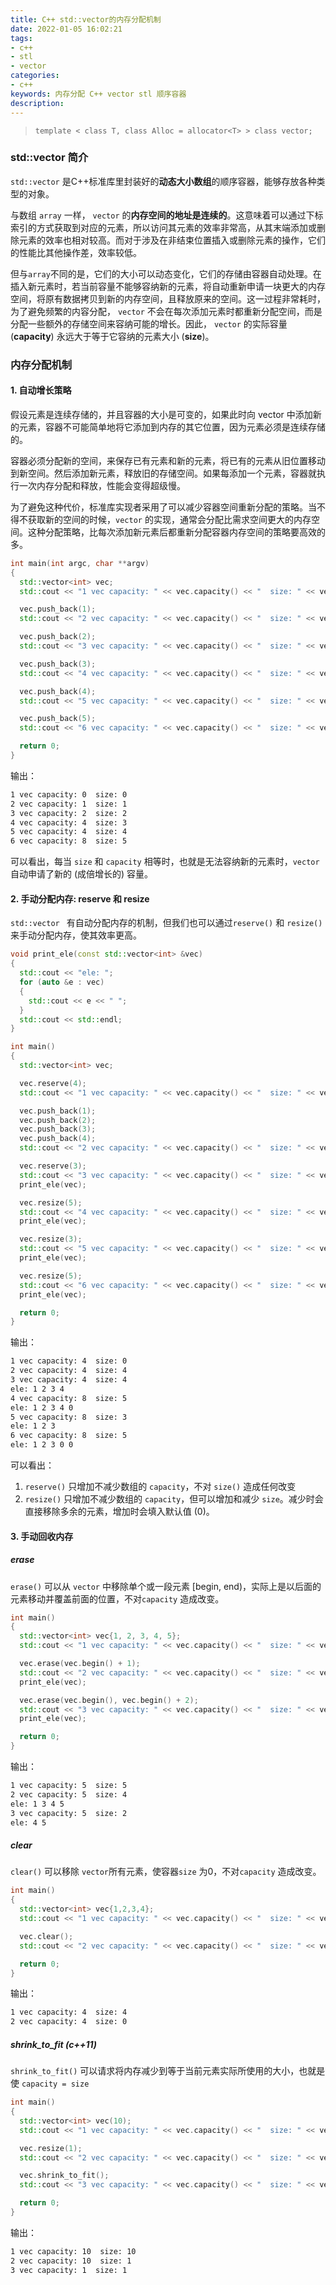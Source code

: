```yaml
---
title: C++ std::vector的内存分配机制
date: 2022-01-05 16:02:21
tags:
- c++
- stl
- vector
categories:
- c++
keywords: 内存分配 C++ vector stl 顺序容器
description:
---
```




> `template < class T, class Alloc = allocator<T> > class vector; `



### std::vector 简介

`std::vector` 是C++标准库里封装好的**动态大小数组**的顺序容器，能够存放各种类型的对象。

与数组 `array` 一样， `vector` 的**内存空间的地址是连续的**。这意味着可以通过下标索引的方式获取到对应的元素，所以访问其元素的效率非常高，从其末端添加或删除元素的效率也相对较高。而对于涉及在非结束位置插入或删除元素的操作，它们的性能比其他操作差，效率较低。

但与`array`不同的是，它们的大小可以动态变化，它们的存储由容器自动处理。在插入新元素时，若当前容量不能够容纳新的元素，将自动重新申请一块更大的内存空间，将原有数据拷贝到新的内存空间，且释放原来的空间。这一过程非常耗时，为了避免频繁的内容分配， `vector` 不会在每次添加元素时都重新分配空间，而是分配一些额外的存储空间来容纳可能的增长。因此， `vector` 的实际容量 (**capacity**) 永远大于等于它容纳的元素大小 (**size**)。



### 内存分配机制



#### 1. 自动增长策略

假设元素是连续存储的，并且容器的大小是可变的，如果此时向 vector 中添加新的元素，容器不可能简单地将它添加到内存的其它位置，因为元素必须是连续存储的。

容器必须分配新的空间，来保存已有元素和新的元素，将已有的元素从旧位置移动到新空间。然后添加新元素，释放旧的存储空间。如果每添加一个元素，容器就执行一次内存分配和释放，性能会变得超级慢。

为了避免这种代价，标准库实现者采用了可以减少容器空间重新分配的策略。当不得不获取新的空间的时候，`vector` 的实现，通常会分配比需求空间更大的内存空间。这种分配策略，比每次添加新元素后都重新分配容器内存空间的策略要高效的多。



```c++
int main(int argc, char **argv)
{
  std::vector<int> vec;
  std::cout << "1 vec capacity: " << vec.capacity() << "  size: " << vec.size() << std::endl;

  vec.push_back(1);
  std::cout << "2 vec capacity: " << vec.capacity() << "  size: " << vec.size() << std::endl;

  vec.push_back(2);
  std::cout << "3 vec capacity: " << vec.capacity() << "  size: " << vec.size() << std::endl;

  vec.push_back(3);
  std::cout << "4 vec capacity: " << vec.capacity() << "  size: " << vec.size() << std::endl;

  vec.push_back(4);
  std::cout << "5 vec capacity: " << vec.capacity() << "  size: " << vec.size() << std::endl;

  vec.push_back(5);
  std::cout << "6 vec capacity: " << vec.capacity() << "  size: " << vec.size() << std::endl;

  return 0;
}
```



输出：

```bash
1 vec capacity: 0  size: 0
2 vec capacity: 1  size: 1
3 vec capacity: 2  size: 2
4 vec capacity: 4  size: 3
5 vec capacity: 4  size: 4
6 vec capacity: 8  size: 5
```



可以看出，每当 `size` 和 `capacity` 相等时，也就是无法容纳新的元素时，`vector` 自动申请了新的 (成倍增长的) 容量。



#### 2. 手动分配内存: reserve 和 resize

`std::vector ` 有自动分配内存的机制，但我们也可以通过`reserve()` 和 `resize()` 来手动分配内存，使其效率更高。



```c++
void print_ele(const std::vector<int> &vec)
{
  std::cout << "ele: ";
  for (auto &e : vec)
  {
    std::cout << e << " ";
  }
  std::cout << std::endl;
}

int main()
{
  std::vector<int> vec;

  vec.reserve(4);
  std::cout << "1 vec capacity: " << vec.capacity() << "  size: " << vec.size() << std::endl;

  vec.push_back(1);
  vec.push_back(2);
  vec.push_back(3);
  vec.push_back(4);
  std::cout << "2 vec capacity: " << vec.capacity() << "  size: " << vec.size() << std::endl;

  vec.reserve(3);
  std::cout << "3 vec capacity: " << vec.capacity() << "  size: " << vec.size() << std::endl;
  print_ele(vec);

  vec.resize(5);
  std::cout << "4 vec capacity: " << vec.capacity() << "  size: " << vec.size() << std::endl;
  print_ele(vec);

  vec.resize(3);
  std::cout << "5 vec capacity: " << vec.capacity() << "  size: " << vec.size() << std::endl;
  print_ele(vec);

  vec.resize(5);
  std::cout << "6 vec capacity: " << vec.capacity() << "  size: " << vec.size() << std::endl;
  print_ele(vec);

  return 0;
}
```



输出：

```bash
1 vec capacity: 4  size: 0
2 vec capacity: 4  size: 4
3 vec capacity: 4  size: 4
ele: 1 2 3 4 
4 vec capacity: 8  size: 5
ele: 1 2 3 4 0 
5 vec capacity: 8  size: 3
ele: 1 2 3 
6 vec capacity: 8  size: 5
ele: 1 2 3 0 0 
```



可以看出：

1.  `reserve()` 只增加不减少数组的 `capacity`，不对 `size()` 造成任何改变
2.  `resize()` 只增加不减少数组的 `capacity`，但可以增加和减少 `size`。减少时会直接移除多余的元素，增加时会填入默认值 (0)。



#### 3. 手动回收内存

##### erase

`erase()` 可以从 `vector` 中移除单个或一段元素 [begin, end)，实际上是以后面的元素移动并覆盖前面的位置，不对`capacity` 造成改变。

```c++
int main()
{
  std::vector<int> vec{1, 2, 3, 4, 5};
  std::cout << "1 vec capacity: " << vec.capacity() << "  size: " << vec.size() << std::endl;

  vec.erase(vec.begin() + 1);
  std::cout << "2 vec capacity: " << vec.capacity() << "  size: " << vec.size() << std::endl;
  print_ele(vec);

  vec.erase(vec.begin(), vec.begin() + 2);
  std::cout << "3 vec capacity: " << vec.capacity() << "  size: " << vec.size() << std::endl;
  print_ele(vec);

  return 0;
}
```

输出：

```bash
1 vec capacity: 5  size: 5
2 vec capacity: 5  size: 4
ele: 1 3 4 5 
3 vec capacity: 5  size: 2
ele: 4 5 
```



##### clear

`clear()` 可以移除 `vector`所有元素，使容器`size` 为0，不对`capacity` 造成改变。

```C++
int main()
{
  std::vector<int> vec{1,2,3,4};
  std::cout << "1 vec capacity: " << vec.capacity() << "  size: " << vec.size() << std::endl;

  vec.clear();
  std::cout << "2 vec capacity: " << vec.capacity() << "  size: " << vec.size() << std::endl;

  return 0;
}
```

输出：

```bash
1 vec capacity: 4  size: 4
2 vec capacity: 4  size: 0
```



##### shrink_to_fit (c++11)

`shrink_to_fit()` 可以请求将内存减少到等于当前元素实际所使用的大小，也就是使 `capacity = size`

```c++
int main()
{
  std::vector<int> vec(10);
  std::cout << "1 vec capacity: " << vec.capacity() << "  size: " << vec.size() << std::endl;

  vec.resize(1);
  std::cout << "2 vec capacity: " << vec.capacity() << "  size: " << vec.size() << std::endl;

  vec.shrink_to_fit();
  std::cout << "3 vec capacity: " << vec.capacity() << "  size: " << vec.size() << std::endl;

  return 0;
}
```



输出：

```bash
1 vec capacity: 10  size: 10
2 vec capacity: 10  size: 1
3 vec capacity: 1  size: 1
```

